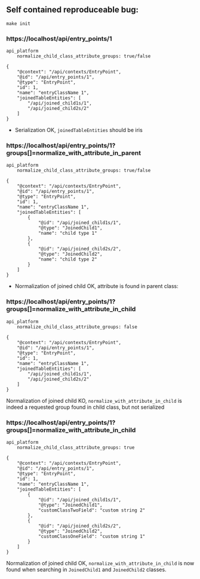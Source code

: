 
## Self contained reproduceable bug:

```
make init
```

### https://localhost/api/entry_points/1

    api_platform
        normalize_child_class_attribute_groups: true/false

```
{
    "@context": "/api/contexts/EntryPoint",
    "@id": "/api/entry_points/1",
    "@type": "EntryPoint",
    "id": 1,
    "name": "entryClassName 1",
    "joinedTableEntities": [
        "/api/joined_child1s/1",
        "/api/joined_child2s/2"
    ]
}
```

- Serialization OK, `joinedTableEntities` should be iris

### https://localhost/api/entry_points/1?groups[]=normalize_with_attribute_in_parent

    api_platform
        normalize_child_class_attribute_groups: true/false

```
{
    "@context": "/api/contexts/EntryPoint",
    "@id": "/api/entry_points/1",
    "@type": "EntryPoint",
    "id": 1,
    "name": "entryClassName 1",
    "joinedTableEntities": [
        {
            "@id": "/api/joined_child1s/1",
            "@type": "JoinedChild1",
            "name": "child type 1"
        },
        {
            "@id": "/api/joined_child2s/2",
            "@type": "JoinedChild2",
            "name": "child type 2"
        }
    ]
}
```

- Normalization of joined child OK, attribute is found in parent class:

### https://localhost/api/entry_points/1?groups[]=normalize_with_attribute_in_child

    api_platform
        normalize_child_class_attribute_groups: false

```
{
    "@context": "/api/contexts/EntryPoint",
    "@id": "/api/entry_points/1",
    "@type": "EntryPoint",
    "id": 1,
    "name": "entryClassName 1",
    "joinedTableEntities": [
        "/api/joined_child1s/1",
        "/api/joined_child2s/2"
    ]
}
```

Normalization of joined child KO, `normalize_with_attribute_in_child` is indeed a requested group found in child class, but not serialized

### https://localhost/api/entry_points/1?groups[]=normalize_with_attribute_in_child

    api_platform
        normalize_child_class_attribute_groups: true

```
{
    "@context": "/api/contexts/EntryPoint",
    "@id": "/api/entry_points/1",
    "@type": "EntryPoint",
    "id": 1,
    "name": "entryClassName 1",
    "joinedTableEntities": [
        {
            "@id": "/api/joined_child1s/1",
            "@type": "JoinedChild1",
            "customClassTwoField": "custom string 2"
        },
        {
            "@id": "/api/joined_child2s/2",
            "@type": "JoinedChild2",
            "customClassOneField": "custom string 1"
        }
    ]
}
```

Normalization of joined child OK, `normalize_with_attribute_in_child` is now found when searching in `JoinedChild1` and `JoinedChild2` classes.


